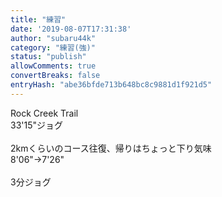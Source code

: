 ```yaml
---
title: "練習"
date: '2019-08-07T17:31:38'
author: "subaru44k"
category: "練習(強)"
status: "publish"
allowComments: true
convertBreaks: false
entryHash: "abe36bfde713b648bc8c9881d1f921d5"
---
```

Rock Creek Trail<br>
33'15"ジョグ<br>
<br>
2kmくらいのコース往復、帰りはちょっと下り気味<br>
8'06"→7'26"<br>
<br>
3分ジョグ
